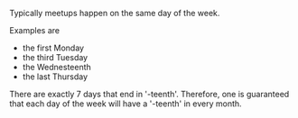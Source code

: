 Typically meetups happen on the same day of the week.

Examples are

- the first Monday
- the third Tuesday
- the Wednesteenth
- the last Thursday

There are exactly 7 days that end in '-teenth'. Therefore, one is
guaranteed that each day of the week will have a '-teenth' in every
month.
